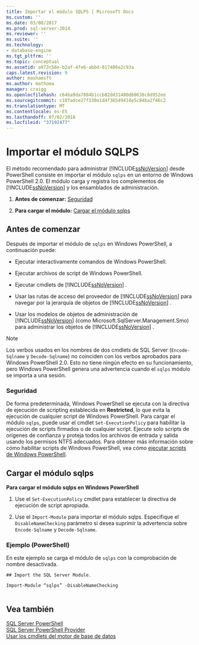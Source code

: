 ```yaml
---
title: Importar el módulo SQLPS | Microsoft Docs
ms.custom: ''
ms.date: 03/08/2017
ms.prod: sql-server-2014
ms.reviewer: ''
ms.suite: ''
ms.technology:
- database-engine
ms.tgt_pltfrm: ''
ms.topic: conceptual
ms.assetid: a972c56e-b2af-4fe6-abbd-817406e2c93a
caps.latest.revision: 9
author: mashamsft
ms.author: mathoma
manager: craigg
ms.openlocfilehash: c64ba9da7884b1ccb82dd31480d60638c8d952ee
ms.sourcegitcommit: c18fadce27f330e1d4f36549414e5c84ba2f46c2
ms.translationtype: MT
ms.contentlocale: es-ES
ms.lasthandoff: 07/02/2018
ms.locfileid: "37192477"
---
```

# <a name="import-the-sqlps-module"></a>Importar el módulo SQLPS
  El método recomendado para administrar [!INCLUDE[ssNoVersion](../includes/ssnoversion-md.md)] desde PowerShell consiste en importar el módulo `sqlps` en un entorno de Windows PowerShell 2.0. El módulo carga y registra los complementos de [!INCLUDE[ssNoVersion](../includes/ssnoversion-md.md)] y los ensamblados de administración.  
  
1.  **Antes de comenzar:**  [Seguridad](#Security)  
  
2.  **Para cargar el módulo:**  [Cargar el módulo sqlps](#LoadSqlps)  
  
## <a name="before-you-begin"></a>Antes de comenzar  
 Después de importar el módulo de `sqlps` en Windows PowerShell, a continuación puede:  
  
-   Ejecutar interactivamente comandos de Windows PowerShell.  
  
-   Ejecutar archivos de script de Windows PowerShell.  
  
-   Ejecutar cmdlets de [!INCLUDE[ssNoVersion](../includes/ssnoversion-md.md)] .  
  
-   Usar las rutas de acceso del proveedor de [!INCLUDE[ssNoVersion](../includes/ssnoversion-md.md)] para navegar por la jerarquía de objetos de [!INCLUDE[ssNoVersion](../includes/ssnoversion-md.md)] .  
  
-   Usar los modelos de objetos de administración de [!INCLUDE[ssNoVersion](../includes/ssnoversion-md.md)] (como Microsoft.SqlServer.Management.Smo) para administrar los objetos de [!INCLUDE[ssNoVersion](../includes/ssnoversion-md.md)] .  
  
> [!NOTE]  
>  Los verbos usados en los nombres de dos cmdlets de SQL Server (`Encode-Sqlname` y `Decode-Sqlname`) no coinciden con los verbos aprobados para Windows PowerShell 2.0. Esto no tiene ningún efecto en su funcionamiento, pero Windows PowerShell genera una advertencia cuando el `sqlps` módulo se importa a una sesión.  
  
###  <a name="Security"></a> Seguridad  
 De forma predeterminada, Windows PowerShell se ejecuta con la directiva de ejecución de scripting establecida en **Restricted**, lo que evita la ejecución de cualquier script de Windows PowerShell. Para cargar el módulo `sqlps`, puede usar el cmdlet `Set-ExecutionPolicy` para habilitar la ejecución de scripts firmados o de cualquier script. Ejecute solo scripts de orígenes de confianza y proteja todos los archivos de entrada y salida usando los permisos NTFS adecuados. Para obtener más información sobre cómo habilitar scripts de Windows PowerShell, vea cómo [ejecutar scripts de Windows PowerShell](http://www.microsoft.com/technet/scriptcenter/topics/winpsh/manual/run.mspx).  
  
##  <a name="LoadSqlps"></a> Cargar el módulo sqlps  
 **Para cargar el módulo sqlps en Windows PowerShell**  
  
1.  Use el `Set-ExecutionPolicy` cmdlet para establecer la directiva de ejecución de script apropiada.  
  
2.  Use el `Import-Module` para importar el módulo sqlps. Especifique el `DisableNameChecking` parámetro si desea suprimir la advertencia sobre `Encode-Sqlname` y `Decode-Sqlname`.  
  
### <a name="example-powershell"></a>Ejemplo (PowerShell)  
 En este ejemplo se carga el módulo de `sqlps` con la comprobación de nombre desactivada.  
  
```  
## Import the SQL Server Module.  
  
Import-Module “sqlps” -DisableNameChecking  
  
```  
  

  
## <a name="see-also"></a>Vea también  
 [SQL Server PowerShell](../powershell/sql-server-powershell.md)   
 [SQL Server PowerShell Provider](../powershell/sql-server-powershell-provider.md)   
 [Usar los cmdlets del motor de base de datos](../../2014/database-engine/use-the-database-engine-cmdlets.md)  
  
  
